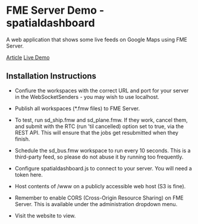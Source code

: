 FME Server Demo - spatialdashboard
==================================

A web application that shows some live feeds on Google Maps using FME Server.

[Article](http://fmepedia.safe.com/articles/Samples_and_Demos/Live-Spatial-Dashboard)
[Live Demo](http://demos.fmeserver.com/spatialdashboard)

Installation Instructions
-------------------------

- Confiure the workspaces with the correct URL and port for your server in the WebSocketSenders - you may wish to use localhost.

- Publish all workspaces (*.fmw files) to FME Server.

- To test, run sd_ship.fmw and sd_plane.fmw. If they work, cancel them, and submit with the RTC (run 'til cancelled) option set to true, via the REST API.
This will ensure that the jobs get resubmitted when they finish.

- Schedule the sd_bus.fmw workspace to run every 10 seconds. This is a third-party feed, so please do not abuse it by running too frequently.

- Configure spatialdashboard.js to connect to your server. You will need a token here.

- Host contents of /www on a publicly accessible web host (S3 is fine).

- Remember to enable CORS (Cross-Origin Resource Sharing) on FME Server. This is available under the administration dropdown menu.

- Visit the website to view.